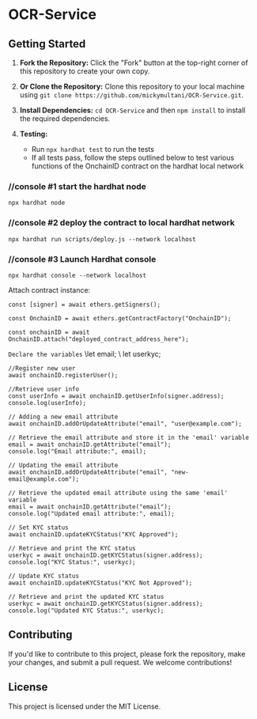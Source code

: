 # OCR-Service

## Getting Started

1. **Fork the Repository:** Click the "Fork" button at the top-right corner of this repository to create your own copy.

2. **Or Clone the Repository:** Clone this repository to your local machine using `git clone https://github.com/mickymultani/OCR-Service.git`.

3. **Install Dependencies:** `cd OCR-Service` and then `npm install` to install the required dependencies.

4. **Testing:**
   - Run `npx hardhat test` to run the tests
   - If all tests pass, follow the steps outlined below to test various functions of the OnchainID contract on the hardhat local network


### //console #1 start the hardhat node
 ```npx hardhat node```

### //console #2 deploy the contract to local hardhat network
 ```npx hardhat run scripts/deploy.js --network localhost```

### //console #3 Launch Hardhat console 
 ```npx hardhat console --network localhost```


Attach contract instance:

   ```const [signer] = await ethers.getSigners();```

   ```const OnchainID = await ethers.getContractFactory("OnchainID");```

   ```const onchainID = await OnchainID.attach("deployed_contract_address_here");```

   
   `Declare the variables`
   \\let email;
   \\ let userkyc;
   

    //Register new user
    await onchainID.registerUser();

    //Retrieve user info
    const userInfo = await onchainID.getUserInfo(signer.address);
    console.log(userInfo);

    // Adding a new email attribute
    await onchainID.addOrUpdateAttribute("email", "user@example.com");

    // Retrieve the email attribute and store it in the 'email' variable
    email = await onchainID.getAttribute("email");
    console.log("Email attribute:", email);

    // Updating the email attribute
    await onchainID.addOrUpdateAttribute("email", "new-email@example.com");

    // Retrieve the updated email attribute using the same 'email' variable
    email = await onchainID.getAttribute("email");
    console.log("Updated email attribute:", email);

    // Set KYC status
    await onchainID.updateKYCStatus("KYC Approved");

    // Retrieve and print the KYC status
    userkyc = await onchainID.getKYCStatus(signer.address);
    console.log("KYC Status:", userkyc);

    // Update KYC status
    await onchainID.updateKYCStatus("KYC Not Approved");

    // Retrieve and print the updated KYC status
    userkyc = await onchainID.getKYCStatus(signer.address);
    console.log("Updated KYC Status:", userkyc);

## Contributing

If you'd like to contribute to this project, please fork the repository, make your changes, and submit a pull request. We welcome contributions!

## License

This project is licensed under the MIT License.